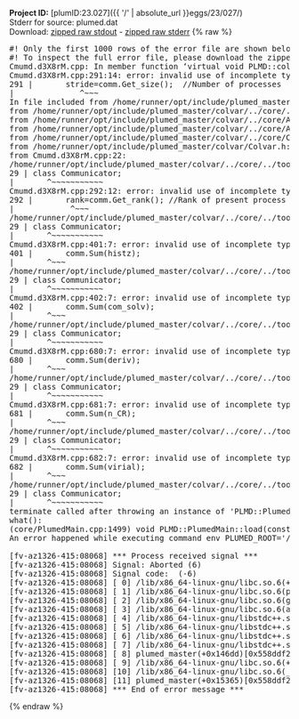 **Project ID:** [plumID:23.027]({{ '/' | absolute_url }}eggs/23/027/)  
Stderr for source:  plumed.dat   
Download: [zipped raw stdout](plumed.dat.plumed_master.stdout.txt.zip) - [zipped raw stderr](plumed.dat.plumed_master.stderr.txt.zip) 
{% raw %}
<pre>
#! Only the first 1000 rows of the error file are shown below
#! To inspect the full error file, please download the zipped raw stderr file above
Cmumd.d3X8rM.cpp: In member function ‘virtual void PLMD::colvar::Cmumd::calculate()’:
Cmumd.d3X8rM.cpp:291:14: error: invalid use of incomplete type ‘class PLMD::Communicator’
291 |       stride=comm.Get_size();  //Number of processes
|              ^~~~
In file included from /home/runner/opt/include/plumed_master/colvar/../core/../tools/OFile.h:25,
from /home/runner/opt/include/plumed_master/colvar/../core/../tools/Log.h:25,
from /home/runner/opt/include/plumed_master/colvar/../core/Action.h:30,
from /home/runner/opt/include/plumed_master/colvar/../core/ActionAtomistic.h:25,
from /home/runner/opt/include/plumed_master/colvar/../core/Colvar.h:25,
from /home/runner/opt/include/plumed_master/colvar/Colvar.h:24,
from Cmumd.d3X8rM.cpp:22:
/home/runner/opt/include/plumed_master/colvar/../core/../tools/FileBase.h:29:7: note: forward declaration of ‘class PLMD::Communicator’
29 | class Communicator;
|       ^~~~~~~~~~~~
Cmumd.d3X8rM.cpp:292:12: error: invalid use of incomplete type ‘class PLMD::Communicator’
292 |       rank=comm.Get_rank(); //Rank of present process
|            ^~~~
/home/runner/opt/include/plumed_master/colvar/../core/../tools/FileBase.h:29:7: note: forward declaration of ‘class PLMD::Communicator’
29 | class Communicator;
|       ^~~~~~~~~~~~
Cmumd.d3X8rM.cpp:401:7: error: invalid use of incomplete type ‘class PLMD::Communicator’
401 |       comm.Sum(histz);
|       ^~~~
/home/runner/opt/include/plumed_master/colvar/../core/../tools/FileBase.h:29:7: note: forward declaration of ‘class PLMD::Communicator’
29 | class Communicator;
|       ^~~~~~~~~~~~
Cmumd.d3X8rM.cpp:402:7: error: invalid use of incomplete type ‘class PLMD::Communicator’
402 |       comm.Sum(com_solv);
|       ^~~~
/home/runner/opt/include/plumed_master/colvar/../core/../tools/FileBase.h:29:7: note: forward declaration of ‘class PLMD::Communicator’
29 | class Communicator;
|       ^~~~~~~~~~~~
Cmumd.d3X8rM.cpp:680:7: error: invalid use of incomplete type ‘class PLMD::Communicator’
680 |       comm.Sum(deriv);
|       ^~~~
/home/runner/opt/include/plumed_master/colvar/../core/../tools/FileBase.h:29:7: note: forward declaration of ‘class PLMD::Communicator’
29 | class Communicator;
|       ^~~~~~~~~~~~
Cmumd.d3X8rM.cpp:681:7: error: invalid use of incomplete type ‘class PLMD::Communicator’
681 |       comm.Sum(n_CR);
|       ^~~~
/home/runner/opt/include/plumed_master/colvar/../core/../tools/FileBase.h:29:7: note: forward declaration of ‘class PLMD::Communicator’
29 | class Communicator;
|       ^~~~~~~~~~~~
Cmumd.d3X8rM.cpp:682:7: error: invalid use of incomplete type ‘class PLMD::Communicator’
682 |       comm.Sum(virial);
|       ^~~~
/home/runner/opt/include/plumed_master/colvar/../core/../tools/FileBase.h:29:7: note: forward declaration of ‘class PLMD::Communicator’
29 | class Communicator;
|       ^~~~~~~~~~~~
terminate called after throwing an instance of 'PLMD::Plumed::ExceptionError'
what():
(core/PlumedMain.cpp:1499) void PLMD::PlumedMain::load(const std::string&)
An error happened while executing command env PLUMED_ROOT='/home/runner/opt/lib/plumed_master' PLUMED_VERSION='2.11.0-dev' PLUMED_HTMLDIR='/home/runner/opt/share/doc/plumed_master' PLUMED_INCLUDEDIR='/home/runner/opt/include' PLUMED_PROGRAM_NAME='plumed_master' PLUMED_IS_INSTALLED='yes' "/home/runner/opt/lib/plumed_master"/scripts/mklib.sh -n -o ./Cmumd.2.11.0-dev.so Cmumd.cpp

[fv-az1326-415:08068] *** Process received signal ***
[fv-az1326-415:08068] Signal: Aborted (6)
[fv-az1326-415:08068] Signal code:  (-6)
[fv-az1326-415:08068] [ 0] /lib/x86_64-linux-gnu/libc.so.6(+0x45330)[0x7fd22be45330]
[fv-az1326-415:08068] [ 1] /lib/x86_64-linux-gnu/libc.so.6(pthread_kill+0x11c)[0x7fd22be9eb2c]
[fv-az1326-415:08068] [ 2] /lib/x86_64-linux-gnu/libc.so.6(gsignal+0x1e)[0x7fd22be4527e]
[fv-az1326-415:08068] [ 3] /lib/x86_64-linux-gnu/libc.so.6(abort+0xdf)[0x7fd22be288ff]
[fv-az1326-415:08068] [ 4] /lib/x86_64-linux-gnu/libstdc++.so.6(+0xa5ff5)[0x7fd22c2a5ff5]
[fv-az1326-415:08068] [ 5] /lib/x86_64-linux-gnu/libstdc++.so.6(+0xbb0da)[0x7fd22c2bb0da]
[fv-az1326-415:08068] [ 6] /lib/x86_64-linux-gnu/libstdc++.so.6(_ZSt10unexpectedv+0x0)[0x7fd22c2a5a55]
[fv-az1326-415:08068] [ 7] /lib/x86_64-linux-gnu/libstdc++.so.6(+0xa5a6f)[0x7fd22c2a5a6f]
[fv-az1326-415:08068] [ 8] plumed_master(+0x146dd)[0x558ddf2f46dd]
[fv-az1326-415:08068] [ 9] /lib/x86_64-linux-gnu/libc.so.6(+0x2a1ca)[0x7fd22be2a1ca]
[fv-az1326-415:08068] [10] /lib/x86_64-linux-gnu/libc.so.6(__libc_start_main+0x8b)[0x7fd22be2a28b]
[fv-az1326-415:08068] [11] plumed_master(+0x15365)[0x558ddf2f5365]
[fv-az1326-415:08068] *** End of error message ***
</pre>
{% endraw %}
